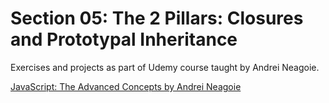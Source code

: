 # Section 05: The 2 Pillars: Closures and Prototypal Inheritance
Exercises and projects as part of Udemy course taught by Andrei Neagoie.

[JavaScript: The Advanced Concepts by Andrei Neagoie](https://www.udemy.com/course/advanced-javascript-concepts/)
